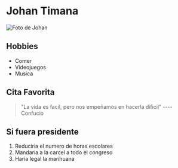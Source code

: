 # Johan Timana

![Foto de Johan](https://www.google.com/url?sa=i&source=images&cd=&ved=2ahUKEwjSt8Wq8K_lAhVCjlkKHdoaAjAQjRx6BAgBEAQ&url=https%3A%2F%2Fcomputerhoy.com%2Freportajes%2Ftecnologia%2F25-mejores-fotos-perfil-whatsapp-291949&psig=AOvVaw1xRaJO2C4L6hlXfPWhcIFZ&ust=1571834049026033 "Titulo de Johan")

## Hobbies

* Comer
* Videojuegos
* Musica

## Cita Favorita
> "La vida es facil, pero nos empeñamos en hacerla dificil"
---- Confucio

## Si fuera presidente

1. Reduciria el numero de horas escolares
2. Mandaria a la carcel a todo el congreso
3. Haria legal la marihuana
